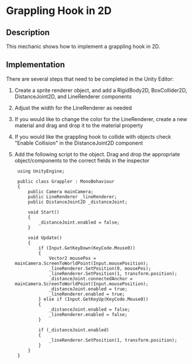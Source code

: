 # Grappling Hook in 2D

## Description
This mechanic shows how to implement a grappling hook in 2D.

## Implementation
There are several steps that need to be completed in the Unity Editor:
1. Create a sprite renderer object, and add a RigidBody2D, BoxCollider2D, DistanceJoint2D, and LineRenderer components
2. Adjust the width for the LineRenderer as needed
3. If you would like to change the color for the LineRenderer, create a new material and drag and drop it to the material property
4. If you would like the grappling hook to collide with objects check "Enable Collision" in the DistanceJoint2D component
5. Add the following script to the object. Drag and drop the appropriate object/components to the correct fields in the inspector 

        using UnityEngine;

        public class Grappler : MonoBehaviour
        {
            public Camera mainCamera;
            public LineRenderer _lineRenderer;
            public DistanceJoint2D _distanceJoint;

            void Start()
            {
                _distanceJoint.enabled = false;
            }

            void Update()
            {
                if (Input.GetKeyDown(KeyCode.Mouse0))
                {
                    Vector2 mousePos = mainCamera.ScreenToWorldPoint(Input.mousePosition);
                    _lineRenderer.SetPosition(0, mousePos);
                    _lineRenderer.SetPosition(1, transform.position);
                    _distanceJoint.connectedAnchor = mainCamera.ScreenToWorldPoint(Input.mousePosition);
                    _distanceJoint.enabled = true;
                    _lineRenderer.enabled = true;
                } else if (Input.GetKeyUp(KeyCode.Mouse0))
                {
                    _distanceJoint.enabled = false;
                    _lineRenderer.enabled = false;
                }

                if (_distanceJoint.enabled)
                {
                    _lineRenderer.SetPosition(1, transform.position);
                }
            }
        }
